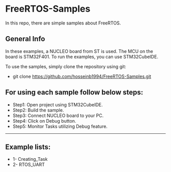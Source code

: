 # FreeRTOS-Samples

In this repo, there are simple samples about FreeRTOS.

## General Info

In these examples, a NUCLEO board from ST is used. The MCU on the board is STM32F401.
To run the examples, you can use STM32CubeIDE.

To use the samples, simply clone the repository using git:
* git clone https://github.com/hosseinb1994/FreeRTOS-Samples.git

## For using each sample follow below steps:
* Step1: Open project using STM32CubeIDE.
* Step2: Build the sample.
* Step3: Connect NUCLEO board to your PC.
* Step4: Click on Debug button.
* Step5: Monitor Tasks utilizing Debug feature.
-----------------------------------------------------
## Example lists:
*    1- Creating_Task
*    2- RTOS_UART


